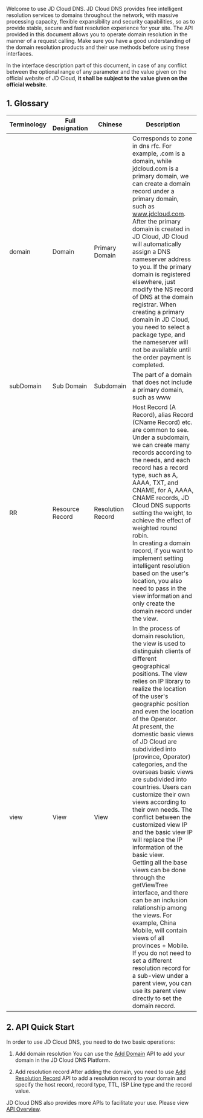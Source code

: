 Welcome to use JD Cloud DNS.
JD Cloud DNS provides free intelligent resolution services to domains throughout the network, with massive processing capacity, flexible expansibility and security capabilities, so as to provide stable, secure and fast resolution experience for your site. The API provided in this document allows you to operate domain resolution in the manner of a request calling. Make sure you have a good understanding of the domain resolution products and their use methods before using these interfaces.

In the interface description part of this document, in case of any conflict between the optional range of any parameter and the value given on the official website of JD Cloud, **it shall be subject to the value given on the official website**.

## 1. Glossary

| Terminology      | Full Designation            | Chinese     | Description                                                         |
| --------- | --------------- | -------- | ------------------------------------------------------------ |
| domain    | Domain          | Primary Domain   | Corresponds to zone in dns rfc. For example, .com is a domain, while jdcloud.com is a primary domain, we can create a domain record under a primary domain, such as www.jdcloud.com. <br>After the primary domain is created in JD Cloud, JD Cloud will automatically assign a DNS nameserver address to you. If the primary domain is registered elsewhere, just modify the NS record of DNS at the domain registrar. When creating a primary domain in JD Cloud, you need to select a package type, and the nameserver will not be available until the order payment is completed. |
| subDomain | Sub Domain      | Subdomain   | The part of a domain that does not include a primary domain, such as www                            |
| RR        | Resource Record | Resolution Record | Host Record (A Record), alias Record (CName Record) etc. are common to see. <br> Under a subdomain, we can create many records according to the needs, and each record has a record type, such as A, AAAA, TXT, and CNAME, for A, AAAA, CNAME records, JD Cloud DNS supports setting the weight, to achieve the effect of weighted round robin. <br>In creating a domain record, if you want to implement setting intelligent resolution based on the user's location, you also need to pass in the view information and only create the domain record under the view. |
| view      | View            | View     | In the process of domain resolution, the view is used to distinguish clients of different geographical positions. The view relies on IP library to realize the location of the user's geographic position and even the location of the Operator. <br>At present, the domestic basic views of JD Cloud are subdivided into (province, Operator) categories, and the overseas basic views are subdivided into countries. Users can customize their own views according to their own needs. The conflict between the customized view IP and the basic view IP will replace the IP information of the basic view. <br>Getting all the base views can be done through the getViewTree interface, and there can be an inclusion relationship among the views. For example, China Mobile, will contain views of all provinces + Mobile. If you do not need to set a different resolution record for a sub-view under a parent view, you can use its parent view directly to set the domain record. |

## 2. API Quick Start

In order to use JD Cloud DNS, you need to do two basic operations:

1. Add domain resolution
   You can use the [Add Domain](./Domain-Name-v2/createDomain.md) API to add your domain in the JD Cloud DNS Platform.

2. Add resolution record
   After adding the domain, you need to use [Add Resolution Record](./Resolution-Record-v2/createResourceRecord.md) API to add a resolution record to your domain and specify the host record, record type, TTL, ISP Line type and the record value.

JD Cloud DNS also provides more APIs to facilitate your use. Please view [API Overview](./overview.md).